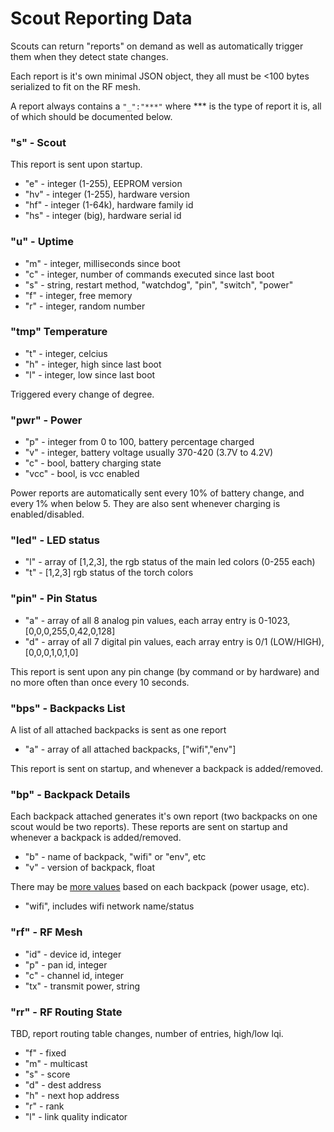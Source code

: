 Scout Reporting Data
====================

Scouts can return "reports" on demand as well as automatically trigger them when they detect state changes.

Each report is it's own minimal JSON object, they all must be <100 bytes serialized to fit on the RF mesh.

A report always contains a `"_":"***"` where *** is the type of report it is, all of which should be documented below.

### "s" - Scout

This report is sent upon startup.

* "e" - integer (1-255), EEPROM version
* "hv" - integer (1-255), hardware version
* "hf" - integer (1-64k), hardware family id
* "hs" - integer (big), hardware serial id

### "u" - Uptime

* "m" - integer, milliseconds since boot
* "c" - integer, number of commands executed since last boot
* "s" - string, restart method, "watchdog", "pin", "switch", "power"
* "f" - integer, free memory
* "r" - integer, random number

### "tmp" Temperature

* "t" - integer, celcius
* "h" - integer, high since last boot
* "l" - integer, low since last boot

Triggered every change of degree.

### "pwr" - Power

* "p" - integer from 0 to 100, battery percentage charged
* "v" - integer, battery voltage usually 370-420 (3.7V to 4.2V)
* "c" - bool, battery charging state
* "vcc" - bool, is vcc enabled

Power reports are automatically sent every 10% of battery change, and every 1% when below 5.  They are also sent whenever charging is enabled/disabled.

### "led" - LED status

* "l" - array of [1,2,3], the rgb status of the main led colors (0-255 each)
* "t" - [1,2,3] rgb status of the torch colors

### "pin" - Pin Status

* "a" - array of all 8 analog pin values, each array entry is 0-1023, [0,0,0,255,0,42,0,128]
* "d" - array of all 7 digital pin values, each array entry is 0/1 (LOW/HIGH), [0,0,0,1,0,1,0]

This report is sent upon any pin change (by command or by hardware) and no more often than once every 10 seconds.

### "bps" - Backpacks List

A list of all attached backpacks is sent as one report

* "a" - array of all attached backpacks, ["wifi","env"]

This report is sent on startup, and whenever a backpack is added/removed.

### "bp" - Backpack Details

Each backpack attached generates it's own report (two backpacks on one scout would be two reports). These reports are sent on startup and whenever a backpack is added/removed.

* "b" - name of backpack, "wifi" or "env", etc
* "v" - version of backpack, float

There may be [more values](https://docs.google.com/document/d/1SVDNBB62NCAtVEWtao9h0Uc8jENlW3GP6svxdSTk-xc/edit#heading=h.9jwcjy4ekhf) based on each backpack (power usage, etc). 

* "wifi", includes wifi network name/status

### "rf" - RF Mesh

* "id" - device id, integer
* "p" - pan id, integer
* "c" - channel id, integer
* "tx" - transmit power, string

### "rr" - RF Routing State

TBD, report routing table changes, number of entries, high/low lqi.

* "f" - fixed
* "m" - multicast
* "s" - score
* "d" - dest address
* "h" - next hop address
* "r" - rank
* "l" - link quality indicator

